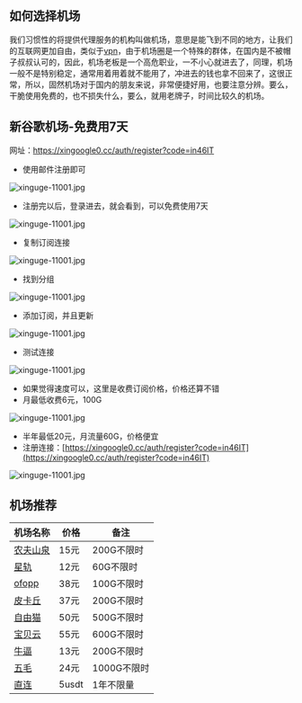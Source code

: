 ## 如何选择机场

我们习惯性的将提供代理服务的机构叫做机场，意思是能飞到不同的地方，让我们的互联网更加自由，类似于[vpn](https://getfreevpn.info/zh)，由于机场圈是一个特殊的群体，在国内是不被帽子叔叔认可的，因此，机场老板是一个高危职业，一不小心就进去了，同理，机场一般不是特别稳定，通常用着用着就不能用了，冲进去的钱也拿不回来了，这很正常，所以，固然机场对于国内的朋友来说，非常便捷好用，也要注意分辨。要么，干脆使用免费的，也不损失什么，要么，就用老牌子，时间比较久的机场。

## 新谷歌机场-免费用7天

网址：https://xingoogle0.cc/auth/register?code=in46IT
- 使用邮件注册即可

![xinguge-11001.jpg](https://nekobox.info/img/xinguge-11001.jpg)

- 注册完以后，登录进去，就会看到，可以免费使用7天

![xinguge-11001.jpg](https://nekobox.info/img/xinguge-11002.jpg)

- 复制订阅连接

![xinguge-11001.jpg](https://nekobox.info/img/xinguge-11003.jpg)

- 找到分组

![xinguge-11001.jpg](https://nekobox.info/img/xinguge-11004.jpg)

- 添加订阅，并且更新

![xinguge-11001.jpg](https://nekobox.info/img/xinguge-11005.jpg)

- 测试连接

![xinguge-11001.jpg](https://nekobox.info/img/xinguge-11006.jpg)

- 如果觉得速度可以，这里是收费订阅价格，价格还算不错
- 月最低收费6元，100G

![xinguge-11001.jpg](https://nekobox.info/img/xinguge-11007.jpg)

- 半年最低20元，月流量60G，价格便宜
- 注册连接：[https://xingoogle0.cc/auth/register?code=in46IT](https://xingoogle0.cc/auth/register?code=in46IT)

![xinguge-11001.jpg](https://nekobox.info/img/xinguge-11008.jpg)

## 机场推荐

| 机场名称 | 价格 | 备注     |
|------|----------|--------------|
| [农夫山泉](https://www.nfsq.us/#/register?code=i1fXTMYk)    | 15元    | 200G不限时       |
| [星轨](https://bd.srcloud.art/#/register?code=fvyGkr5j)    | 12元     | 60G不限时       |
| [ofopp](https://kk.ofopp.net/#/register?code=A2UmuXR8)    | 38元     | 100G不限时       |
| [皮卡丘](https://pkhub.net/#/register?code=A6O9EIj0)    | 37元     | 200G不限时      |
| [自由猫](https://us.freecat.cc/register?code=czdF7PXY)    | 50元   | 500G不限时   |
| [宝贝云](https://web1.bby011.com/#/register?code=8xTTMr2f)    | 55元     | 600G不限时 |
| [牛逼](https://6666b.idsduf.com/#/login?code=sT9kLfc6)    | 13元     | 200G不限时   |
| [五毛](https://www.freebb.me/#/register?code=HNjWYnFT)    | 24元     | 1000G不限时     |
| [直连](https://bnb.lat/buy/3)    | 5usdt     | 1年不限量       |